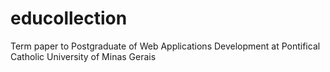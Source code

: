 # educollection
Term paper to Postgraduate of Web Applications Development at Pontifical Catholic University of Minas Gerais
